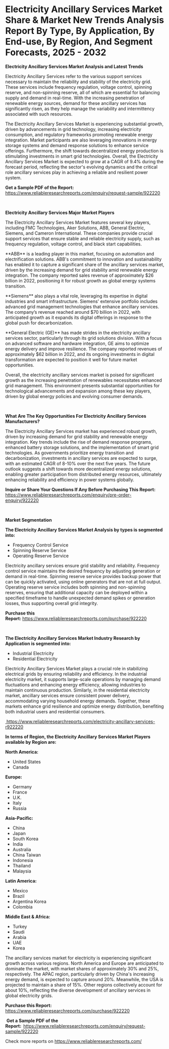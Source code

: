 <p><h1>Electricity Ancillary Services Market Share & Market New Trends Analysis Report By Type, By Application, By End-use, By Region, And Segment Forecasts, 2025 - 2032</h1></p><p><strong>Electricity Ancillary Services Market Analysis and Latest Trends</strong></p>
<p><p>Electricity Ancillary Services refer to the various support services necessary to maintain the reliability and stability of the electricity grid. These services include frequency regulation, voltage control, spinning reserve, and non-spinning reserve, all of which are essential for balancing supply and demand in real-time. With the increasing penetration of renewable energy sources, demand for these ancillary services has significantly risen, as they help manage the variability and intermittency associated with such resources.</p><p>The Electricity Ancillary Services Market is experiencing substantial growth, driven by advancements in grid technology, increasing electricity consumption, and regulatory frameworks promoting renewable energy integration. Market participants are also leveraging innovations in energy storage systems and demand response solutions to enhance service offerings. Furthermore, the shift towards decentralized energy production is stimulating investments in smart grid technologies. Overall, the Electricity Ancillary Services Market is expected to grow at a CAGR of 9.4% during the forecast period, reflecting the sector's evolving dynamics and the critical role ancillary services play in achieving a reliable and resilient power system.</p></p>
<p><strong>Get a Sample PDF of the Report:&nbsp;</strong> <a href="https://www.reliableresearchreports.com/enquiry/request-sample/922220?utm_campaign=2395&utm_medium=2&utm_source=Github&utm_content=ia&utm_term=07032025&utm_id=electricity-ancillary-services">https://www.reliableresearchreports.com/enquiry/request-sample/922220</a></p>
<p>&nbsp;</p>
<p><strong>Electricity Ancillary Services Major Market Players</strong></p>
<p><p>The Electricity Ancillary Services Market features several key players, including FMC Technologies, Aker Solutions, ABB, General Electric, Siemens, and Cameron International. These companies provide crucial support services that ensure stable and reliable electricity supply, such as frequency regulation, voltage control, and black start capabilities.</p><p>**ABB** is a leading player in this market, focusing on automation and electrification solutions. ABB's commitment to innovation and sustainability has enabled it to capture a significant share of the ancillary services market, driven by the increasing demand for grid stability amid renewable energy integration. The company reported sales revenue of approximately $26 billion in 2022, positioning it for robust growth as global energy systems transition.</p><p>**Siemens** also plays a vital role, leveraging its expertise in digital industries and smart infrastructure. Siemens' extensive portfolio includes advanced grid management technologies that enhance ancillary services. The company’s revenue reached around $70 billion in 2022, with anticipated growth as it expands its digital offerings in response to the global push for decarbonization.</p><p>**General Electric (GE)** has made strides in the electricity ancillary services sector, particularly through its grid solutions division. With a focus on advanced software and hardware integration, GE aims to optimize energy delivery and improve resilience. The company reported revenues of approximately $62 billion in 2022, and its ongoing investments in digital transformation are expected to position it well for future market opportunities.</p><p>Overall, the electricity ancillary services market is poised for significant growth as the increasing penetration of renewables necessitates enhanced grid management. This environment presents substantial opportunities for technological advancements and expansion among these key players, driven by global energy policies and evolving consumer demands.</p></p>
<p>&nbsp;</p>
<p><strong>What Are The Key Opportunities For Electricity Ancillary Services Manufacturers?</strong></p>
<p><p>The Electricity Ancillary Services market has experienced robust growth, driven by increasing demand for grid stability and renewable energy integration. Key trends include the rise of demand response programs, enhanced battery storage solutions, and the implementation of smart grid technologies. As governments prioritize energy transition and decarbonization, investments in ancillary services are expected to surge, with an estimated CAGR of 8-10% over the next five years. The future outlook suggests a shift towards more decentralized energy solutions, enabling greater participation from distributed energy resources, ultimately enhancing reliability and efficiency in power systems globally.</p></p>
<p><strong>Inquire or Share Your Questions If Any Before Purchasing This Report:</strong> <a href="https://www.reliableresearchreports.com/enquiry/pre-order-enquiry/922220?utm_campaign=2395&utm_medium=2&utm_source=Github&utm_content=ia&utm_term=07032025&utm_id=electricity-ancillary-services">https://www.reliableresearchreports.com/enquiry/pre-order-enquiry/922220</a></p>
<p>&nbsp;</p>
<p><strong>Market Segmentation</strong></p>
<p><strong>The Electricity Ancillary Services Market Analysis by types is segmented into:</strong></p>
<p><ul><li>Frequency Control Service</li><li>Spinning Reserve Service</li><li>Operating Reserve Service</li></ul></p>
<p><p>Electricity ancillary services ensure grid stability and reliability. Frequency control service maintains the desired frequency by adjusting generation or demand in real-time. Spinning reserve service provides backup power that can be quickly activated, using online generators that are not at full output. Operating reserve service includes both spinning and non-spinning reserves, ensuring that additional capacity can be deployed within a specified timeframe to handle unexpected demand spikes or generation losses, thus supporting overall grid integrity.</p></p>
<p><strong>Purchase this Report:&nbsp;</strong><a href="https://www.reliableresearchreports.com/purchase/922220?utm_campaign=2395&utm_medium=2&utm_source=Github&utm_content=ia&utm_term=07032025&utm_id=electricity-ancillary-services">https://www.reliableresearchreports.com/purchase/922220</a></p>
<p>&nbsp;</p>
<p><strong>The Electricity Ancillary Services Market Industry Research by Application is segmented into:</strong></p>
<p><ul><li>Industrial Electricity</li><li>Residential Electricity</li></ul></p>
<p><p>Electricity Ancillary Services Market plays a crucial role in stabilizing electrical grids by ensuring reliability and efficiency. In the industrial electricity market, it supports large-scale operations by managing demand fluctuations and enhancing energy efficiency, allowing industries to maintain continuous production. Similarly, in the residential electricity market, ancillary services ensure consistent power delivery, accommodating varying household energy demands. Together, these markets enhance grid resilience and optimize energy distribution, benefiting both industrial users and residential consumers.</p></p>
<p><a href="https://www.reliableresearchreports.com/electricity-ancillary-services-r922220?utm_campaign=2395&utm_medium=2&utm_source=Github&utm_content=ia&utm_term=07032025&utm_id=electricity-ancillary-services">&nbsp;https://www.reliableresearchreports.com/electricity-ancillary-services-r922220</a></p>
<p><strong>In terms of Region, the Electricity Ancillary Services Market Players available by Region are:</strong></p>
<p>
    <p> <strong> North America: </strong>
        <ul>
            <li>United States</li>
            <li>Canada</li>
        </ul>
        </p> 
    <p> <strong> Europe: </strong>
        <ul>
            <li>Germany</li>
            <li>France</li>
            <li>U.K.</li>
            <li>Italy</li>
            <li>Russia</li>
        </ul>
        </p> 
    <p> <strong> Asia-Pacific: </strong>
        <ul>
            <li>China</li>
            <li>Japan</li>
            <li>South Korea</li>
            <li>India</li>
            <li>Australia</li>
            <li>China Taiwan</li>
            <li>Indonesia</li>
            <li>Thailand</li>
            <li>Malaysia</li>
        </ul>
        </p> 
    <p> <strong> Latin America: </strong>
        <ul>
            <li>Mexico</li>
            <li>Brazil</li>
            <li>Argentina Korea</li>
            <li>Colombia</li>
        </ul>
        </p> 
    <p> <strong> Middle East & Africa: </strong>
        <ul>
            <li>Turkey</li>
            <li>Saudi</li>
            <li>Arabia</li>
            <li>UAE</li>
            <li>Korea</li>
        </ul>
    </p>
    </p>
<p><p>The ancillary services market for electricity is experiencing significant growth across various regions. North America and Europe are anticipated to dominate the market, with market shares of approximately 30% and 25%, respectively. The APAC region, particularly driven by China's increasing energy demand, is expected to capture around 20%. Meanwhile, the USA is projected to maintain a share of 15%. Other regions collectively account for about 10%, reflecting the diverse development of ancillary services in global electricity grids.</p></p>
<p><strong>Purchase this Report: </strong><a href="https://www.reliableresearchreports.com/purchase/922220?utm_campaign=2395&utm_medium=2&utm_source=Github&utm_content=ia&utm_term=07032025&utm_id=electricity-ancillary-services">https://www.reliableresearchreports.com/purchase/922220</a></p>
<p>&nbsp;<strong>Get a Sample PDF of the Report:&nbsp;&nbsp;</strong><a href="https://www.reliableresearchreports.com/enquiry/request-sample/922220?utm_campaign=2395&utm_medium=2&utm_source=Github&utm_content=ia&utm_term=07032025&utm_id=electricity-ancillary-services">https://www.reliableresearchreports.com/enquiry/request-sample/922220</a></p>
<p><strong></strong></p>
<p>Check more reports on <a href="https://www.reliableresearchreports.com/?utm_campaign=2395&utm_medium=2&utm_source=Github&utm_content=ia&utm_term=07032025&utm_id=electricity-ancillary-services">https://www.reliableresearchreports.com/</a></p>